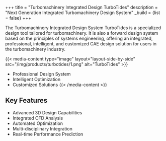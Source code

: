 +++
title = "Turbomachinery Integrated Design TurboTides"
description = "Next Generation Integrated Turbomachinery Design System"
_build = {list = false}
+++

The Turbomachinery Integrated Design System TurboTides is a specialized design tool tailored for turbomachinery. It is also a forward design system based on the principles of systems engineering, offering an integrated, professional, intelligent, and customized CAE design solution for users in the turbomachinery industry.

{{< media-content type="image" layout="layout-side-by-side" src="/img/products/turbotides/1.png" alt="TurboTides" >}}
- Professional Design System
- Intelligent Optimization
- Customized Solutions
{{< /media-content >}}

## Key Features

- Advanced 3D Design Capabilities
- Integrated CFD Analysis
- Automated Optimization
- Multi-disciplinary Integration
- Real-time Performance Prediction